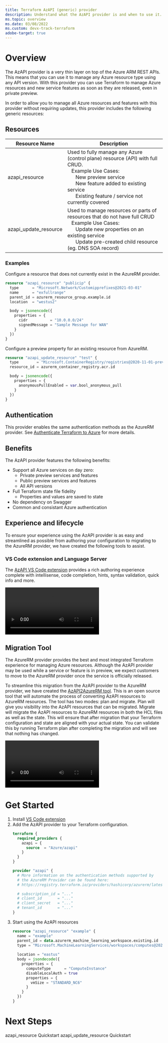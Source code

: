 ```yaml
---
title: Terraform AzAPI (generic) provider
description: Understand what the AzAPI provider is and when to use it.
ms.topic: overview
ms.date: 03/08/2022
ms.custom: devx-track-terraform
adobe-target: true
---
```


# Overview

The AzAPI provider is a very thin layer on top of the Azure ARM REST APIs. This means that you can use it to manage any Azure resource type using any API version. With this provider you can use Terraform to manage Azure resources and new service features as soon as they are released, even in private preview.

In order to allow you to manage all Azure resources and features with this provider without requiring updates, this provider includes the following generic resources:

## Resources

| Resource Name | Description |
| ------------- | ----------- |
| azapi_resource | Used to fully manage any Azure (control plane) resource (API) with full CRUD. <br> &nbsp;&nbsp;&nbsp;Example Use Cases: <br> &nbsp;&nbsp;&nbsp;&nbsp;&nbsp;&nbsp;New preview service <br>&nbsp;&nbsp;&nbsp;&nbsp;&nbsp;&nbsp;New feature added to existing service <br> &nbsp;&nbsp;&nbsp;&nbsp;&nbsp;&nbsp;Existing feature / service not currently covered |
| azapi_update_resource | Used to manage resources or parts of resources that do not have full CRUD <br> &nbsp;&nbsp;&nbsp;Example Use Cases: <br> &nbsp;&nbsp;&nbsp;&nbsp;&nbsp;&nbsp;Update new properties on an existing service <br> &nbsp;&nbsp;&nbsp;&nbsp;&nbsp;&nbsp;Update pre-created child resource  (eg. DNS SOA record) |

### Examples
Configure a resource that does not currently exist in the AzureRM provider. 
```terraform
resource "azapi_resource" "publicip" {
  type      = "Microsoft.Network/Customipprefixes@2021-03-01"
  name      = "exfullrange"
  parent_id = azurerm_resource_group.example.id
  location  = "westus2"

  body = jsonencode({
    properties = {
      cidr          = "10.0.0.0/24"
      signedMessage = "Sample Message for WAN"
    }
  })
}
```

Configure a preview property for an existing resource from AzureRM.
```terraform
resource "azapi_update_resource" "test" {
  type        = "Microsoft.ContainerRegistry/registries@2020-11-01-preview"
  resource_id = azurerm_container_registry.acr.id

  body = jsonencode({
    properties = {
      anonymousPullEnabled = var.bool_anonymous_pull
    }
  })
}
``` 

## Authentication

This provider enables the same authentication methods as the AzureRM provider. See [Authenticate Terraform to Azure](https://docs.microsoft.com/en-us/azure/developer/terraform/authenticate-to-azure?tabs=bash) for more details.


## Benefits

The AzAPI provider features the following benefits:

- Support all Azure services on day zero:
  - Private preview services and features
  - Public preview services and features
  - All API versions
- Full Terraform state file fidelity
  - Properties and values are saved to state 
- No dependency on Swagger
- Common and consistant Azure authentication

## Experience and lifecycle

To ensure your experience using the AzAPI provider is as easy and streamlined as possible from authoring your configuration to migrating to the AzureRM provider, we have created the following tools to assist.

### VS Code extension and Language Server

The [AzAPI VS Code extension]() provides a rich authoring experience complete with intellisense, code completion, hints, syntax validation, quick info and more. 

![Vs Code extension](/media/generic-provider/vs-code-extension.mp4)

## Migration Tool

The AzureRM provider provides the best and most integrated Terraform experience for managing Azure resources. Although the AzAPI provider may be used while a service or feature is in preview, we expect customers to move to the AzureRM provider once the service is officially released.

To streamline this migration from the AzAPI provider to the AzureRM provider, we have created the [AzAPI2AzureRM tool](https://github.com/Azure/azapi2azurerm/releases). This is an open source tool that will automate the process of converting AzAPI resources to AzureRM resources. The tool has two modes: plan and migrate. Plan will give you visibility into the AzAPI resources that can be migrated. Migrate will migrate the AzAPI resources to AzureRM resources in both the HCL files as well as the state. This will ensure that after migration that your Terraform configuration and state are aligned with your actual state. You can validate this by running Terraform plan after completing the migration and will see that nothing has changed.

 ![Migration tool](/media/generic-provider/migration-tool.mp4)

# Get Started

1. Install [VS Code extension]() <!-- TODO: ADD link to visual studio market place -->
1. Add the AzAPI provider to your Terraform configuration.
    ```terraform
    terraform {
      required_providers {
        azapi = {
          source  = "Azure/azapi"
        }
      }
    }

    provider "azapi" {
      # More information on the authentication methods supported by
      # the AzureRM Provider can be found here:
      # https://registry.terraform.io/providers/hashicorp/azurerm/latest/docs

      # subscription_id = "..."
      # client_id       = "..."
      # client_secret   = "..."
      # tenant_id       = "..."
    }
    ```
1. Start using the AzAPI resources
    ```terraform
    resource "azapi_resource" "example" {
      name = "example"
      parent_id = data.azurerm_machine_learning_workspace.existing.id
      type = "Microsoft.MachineLearningServices/workspaces/computes@2021-07-01"
      
      location = "eastus"
      body = jsondecode({
        properties = {
          computeType      = "ComputeInstance"
          disableLocalAuth = true
          properties = {
            vmSize = "STANDARD_NC6"
          }
        }
      })
    }

    ```

# Next Steps

azapi_resource Quickstart
azapi_update_resource Quickstart
